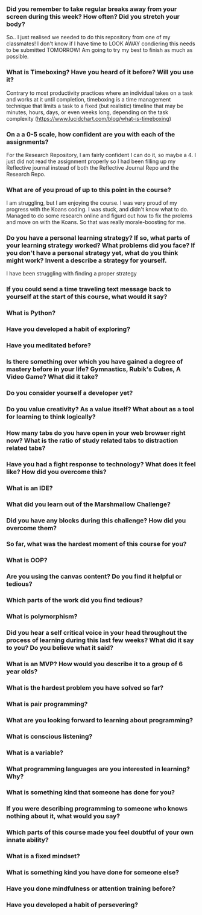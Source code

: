 ### Did you remember to take regular breaks away from your screen during this week? How often? Did you stretch your body?
So.. I just realised we needed to do this repository from one of my classmates! I don't know if I have time to LOOK AWAY condiering this needs to be submitted TOMORROW! Am going to try my best to finish as much as possible.

### What is Timeboxing? Have you heard of it before? Will you use it?
Contrary to most productivity practices where an individual takes on a task and works at it until completion, timeboxing is a time management technique that limits a task to a fixed (but realistic) timeline that may be minutes, hours, days, or even weeks long, depending on the task complexity (https://www.lucidchart.com/blog/what-is-timeboxing)

### On a a 0-5 scale, how confident are you with each of the assignments?
For the Research Repository, I am fairly confident I can do it, so maybe a 4. I just did not read the assignment properly so I had been filling up my Reflective journal instead of both the Reflective Journal Repo and the Research Repo.

### What are of you proud of up to this point in the course?
I am struggling, but I am enjoying the course. I was very proud of my progress with the Koans coding. I was stuck, and didn't know what to do. Managed to do some research online and figurd out how to fix the prolems and move on with the Koans. So that was really morale-boosting for me.

### Do you have a personal learning strategy? If so, what parts of your learning strategy worked? What problems did you face? If you don't have a personal strategy yet, what do you think might work? Invent a describe a strategy for yourself. 
I have been struggling with finding a proper strategy 


### If you could send a time traveling text message back to yourself at the start of this course, what would it say?

### What is Python?

### Have you developed a habit of exploring?

### Have you meditated before?

### Is there something over which you have gained a degree of mastery before in your life? Gymnastics, Rubik's Cubes, A Video Game? What did it take?

### Do you consider yourself a developer yet?

### Do you value creativity? As a value itself? What about as a tool for learning to think logically?

### How many tabs do you have open in your web browser right now? What is the ratio of study related tabs to distraction related tabs?

### Have you had a fight response to technology? What does it feel like? How did you overcome this?

### What is an IDE?

### What did you learn out of the Marshmallow Challenge?

### Did you have any blocks during this challenge? How did you overcome them?

### So far, what was the hardest moment of this course for you?

### What is OOP?

### Are you using the canvas content? Do you find it helpful or tedious?

### Which parts of the work did you find tedious?

### What is polymorphism?

### Did you hear a self critical voice in your head throughout the process of learning during this last few weeks? What did it say to you? Do you believe what it said?

### What is an MVP? How would you describe it to a group of 6 year olds?

### What is the hardest problem you have solved so far?

### What is pair programming?

### What are you looking forward to learning about programming?

### What is conscious listening?

### What is a variable?

### What programming languages are you interested in learning? Why?

### What is something kind that someone has done for you?

### If you were describing programming to someone who knows nothing about it, what would you say?

### Which parts of this course made you feel doubtful of your own innate ability?

### What is a fixed mindset?

### What is something kind you have done for someone else?

### Have you done mindfulness or attention training before?

### Have you developed a habit of persevering?








